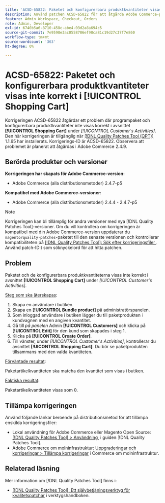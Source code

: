 ```yaml
---
title: 'ACSD-65822: Paketet och konfigurerbara produktkvantiteter visas inte korrekt i kundvagnen'
description: Använd patchen ACSD-65822 för att åtgärda Adobe Commerce-problemet där kvantiteten var 0 i kundvagnssektionen på adminpanelen när du lägger till paketprodukter.
feature: Admin Workspace, Checkout, Orders
role: Admin, Developer
exl-id: 6740b5a6-8710-458c-abe4-03d2a8a694c5
source-git-commit: 7e9598e3ac0558706ef98ca81c19d27c37f7e860
workflow-type: tm+mt
source-wordcount: '363'
ht-degree: 0%

---
```


# ACSD-65822: Paketet och konfigurerbara produktkvantiteter visas inte korrekt i [!UICONTROL Shopping Cart]

Korrigeringen ACSD-65822 åtgärdar ett problem där programpaket och konfigurerbara produktkvantiteter inte visas korrekt i avsnittet **[!UICONTROL Shopping Cart]** under *[!UICONTROL Customer's Activities]*. Den här korrigeringen är tillgänglig när [[!DNL Quality Patches Tool (QPT)]](/help/tools/quality-patches-tool/quality-patches-tool-to-self-serve-quality-patches.md) 1.1.65 har installerats. Korrigerings-ID är ACSD-65822. Observera att problemet är planerat att åtgärdas i Adobe Commerce 2.4.9.

## Berörda produkter och versioner

**Korrigeringen har skapats för Adobe Commerce-version:**

* Adobe Commerce (alla distributionsmetoder) 2.4.7-p5

**Kompatibel med Adobe Commerce-versioner:**

* Adobe Commerce (alla distributionsmetoder) 2.4.4 - 2.4.7-p5

>[!NOTE]
>
>Korrigeringen kan bli tillämplig för andra versioner med nya [!DNL Quality Patches Tool]-versioner. Om du vill kontrollera om korrigeringen är kompatibel med din Adobe Commerce-version uppdaterar du `magento/quality-patches`-paketet till den senaste versionen och kontrollerar kompatibiliteten på [[!DNL Quality Patches Tool]: Sök efter korrigeringsfiler &#x200B;](https://experienceleague.adobe.com/tools/commerce-quality-patches/index.html?lang=sv-SE). Använd patch-ID:t som söknyckelord för att hitta patchen.

## Problem

Paketet och de konfigurerbara produktkvantiteterna visas inte korrekt i avsnittet **[!UICONTROL Shopping Cart]** under *[!UICONTROL Customer's Activities]*.

<u>Steg som ska återskapas</u>:

1. Skapa en användare i butiken.
2. Skapa en **[!UICONTROL Bundle product]** på administratörspanelen.
3. Som inloggad användare i butiken lägger du till paketprodukten i kundvagnen med en angiven kvantitet.
4. Gå till *på panelen* Admin **[!UICONTROL Customers]** och klicka på **[!UICONTROL Edit]** för den kund som skapades i steg 1.
5. Klicka på **[!UICONTROL Create Order]**.
6. Till vänster, under *[!UICONTROL Customer's Activities]*, kontrollerar du avsnittet **[!UICONTROL Shopping Cart]**. Du bör se paketprodukten tillsammans med den valda kvantiteten.

<u>Förväntade resultat</u>:

Paketartikelkvantiteten ska matcha den kvantitet som visas i butiken.

<u>Faktiska resultat</u>:

Paketartikelkvantiteten visas som 0.

## Tillämpa korrigeringen

Använd följande länkar beroende på distributionsmetod för att tillämpa enskilda korrigeringsfiler:

* Lokal användning för Adobe Commerce eller Magento Open Source: [[!DNL Quality Patches Tool] > Användning &#x200B;](/help/tools/quality-patches-tool/usage.md) i guiden [!DNL Quality Patches Tool].
* Adobe Commerce om molninfrastruktur: [Uppgraderingar och korrigeringar > Tillämpa korrigeringar](https://experienceleague.adobe.com/docs/commerce-cloud-service/user-guide/develop/upgrade/apply-patches.html?lang=sv-SE) i Commerce om molninfrastruktur.

## Relaterad läsning

Mer information om [!DNL Quality Patches Tool] finns i:

* [[!DNL Quality Patches Tool]: Ett självbetjäningsverktyg för kvalitetspatchar](/help/tools/quality-patches-tool/quality-patches-tool-to-self-serve-quality-patches.md) i verktygshandboken.
